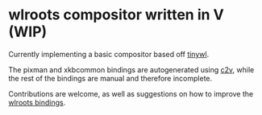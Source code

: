 # wlroots compositor written in V (WIP)

Currently implementing a basic compositor based off [tinywl](https://gitlab.freedesktop.org/wlroots/wlroots/-/blob/master/tinywl/tinywl.c?ref_type=heads).

The pixman and xkbcommon bindings are autogenerated using [c2v](https://github.com/vlang/c2v), while the rest of the bindings are manual and therefore incomplete.

Contributions are welcome, as well as suggestions on how to improve the [wlroots bindings](src/wlr).
